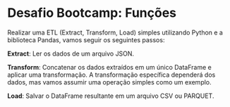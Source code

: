 # Desafio Bootcamp: Funções

Realizar uma ETL (Extract, Transform, Load) simples utilizando Python e a biblioteca Pandas, vamos seguir os seguintes passos:

**Extract**: Ler os dados de um arquivo JSON.

**Transform**: Concatenar os dados extraídos em um único DataFrame e aplicar uma transformação. A transformação específica dependerá dos dados, mas vamos assumir uma operação simples como um exemplo.

**Load**: Salvar o DataFrame resultante em um arquivo CSV ou PARQUET.